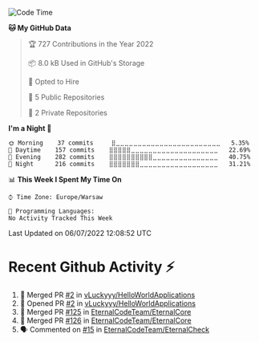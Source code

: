 <!--START_SECTION:waka-->
![Code Time](http://img.shields.io/badge/Code%20Time-262%20hrs%2056%20mins-blue)

**🐱 My GitHub Data** 

> 🏆 727 Contributions in the Year 2022
 > 
> 📦 8.0 kB Used in GitHub's Storage 
 > 
> 💼 Opted to Hire
 > 
> 📜 5 Public Repositories 
 > 
> 🔑 2 Private Repositories  
 > 
**I'm a Night 🦉** 

```text
🌞 Morning    37 commits     ⣿⣀⣀⣀⣀⣀⣀⣀⣀⣀⣀⣀⣀⣀⣀⣀⣀⣀⣀⣀⣀⣀⣀⣀⣀   5.35% 
🌆 Daytime    157 commits    ⣿⣿⣿⣿⣿⣀⣀⣀⣀⣀⣀⣀⣀⣀⣀⣀⣀⣀⣀⣀⣀⣀⣀⣀⣀   22.69% 
🌃 Evening    282 commits    ⣿⣿⣿⣿⣿⣿⣿⣿⣿⣿⣀⣀⣀⣀⣀⣀⣀⣀⣀⣀⣀⣀⣀⣀⣀   40.75% 
🌙 Night      216 commits    ⣿⣿⣿⣿⣿⣿⣿⣀⣀⣀⣀⣀⣀⣀⣀⣀⣀⣀⣀⣀⣀⣀⣀⣀⣀   31.21%

```


📊 **This Week I Spent My Time On** 

```text
⌚︎ Time Zone: Europe/Warsaw

💬 Programming Languages: 
No Activity Tracked This Week

```


 Last Updated on 06/07/2022 12:08:52 UTC
<!--END_SECTION:waka-->

# Recent Github Activity ⚡
<!--START_SECTION:activity-->
1. 🎉 Merged PR [#2](https://github.com/vLuckyyy/HelloWorldApplications/pull/2) in [vLuckyyy/HelloWorldApplications](https://github.com/vLuckyyy/HelloWorldApplications)
2. 💪 Opened PR [#2](https://github.com/vLuckyyy/HelloWorldApplications/pull/2) in [vLuckyyy/HelloWorldApplications](https://github.com/vLuckyyy/HelloWorldApplications)
3. 🎉 Merged PR [#125](https://github.com/EternalCodeTeam/EternalCore/pull/125) in [EternalCodeTeam/EternalCore](https://github.com/EternalCodeTeam/EternalCore)
4. 🎉 Merged PR [#126](https://github.com/EternalCodeTeam/EternalCore/pull/126) in [EternalCodeTeam/EternalCore](https://github.com/EternalCodeTeam/EternalCore)
5. 🗣 Commented on [#15](https://github.com/EternalCodeTeam/EternalCheck/issues/15) in [EternalCodeTeam/EternalCheck](https://github.com/EternalCodeTeam/EternalCheck)
<!--END_SECTION:activity-->
